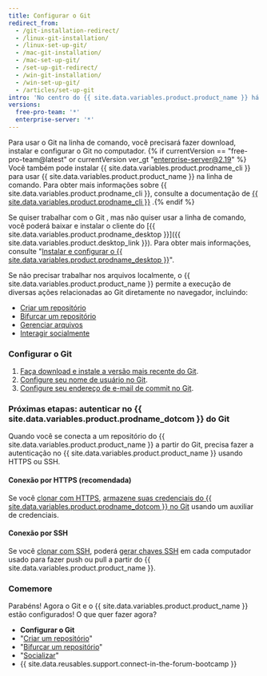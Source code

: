 ```yaml
---
title: Configurar o Git
redirect_from:
  - /git-installation-redirect/
  - /linux-git-installation/
  - /linux-set-up-git/
  - /mac-git-installation/
  - /mac-set-up-git/
  - /set-up-git-redirect/
  - /win-git-installation/
  - /win-set-up-git/
  - /articles/set-up-git
intro: 'No centro do {{ site.data.variables.product.product_name }} há um sistema de controle de versões (VCS) de código aberto chamado Git. O Git é responsável por tudo relacionado ao {{ site.data.variables.product.product_name }} que acontece localmente no computador.'
versions:
  free-pro-team: '*'
  enterprise-server: '*'
---
```


Para usar o Git na linha de comando, você precisará fazer download, instalar e configurar o Git no computador. {% if currentVersion == "free-pro-team@latest" or currentVersion ver_gt "enterprise-server@2.19" %} Você também pode instalar {{ site.data.variables.product.prodname_cli }} para usar {{ site.data.variables.product.product_name }} na linha de comando. Para obter mais informações sobre {{ site.data.variables.product.prodname_cli }}, consulte a documentação de [{{ site.data.variables.product.prodname_cli }}](https://cli.github.com/manual/) .{% endif %}

Se quiser trabalhar com o Git , mas não quiser usar a linha de comando, você poderá baixar e instalar o cliente do [{{ site.data.variables.product.prodname_desktop }}]({{ site.data.variables.product.desktop_link }}).  Para obter mais informações, consulte "[Instalar e configurar o {{ site.data.variables.product.prodname_desktop }}](/desktop/installing-and-configuring-github-desktop/)".

Se não precisar trabalhar nos arquivos localmente, o {{ site.data.variables.product.product_name }} permite a execução de diversas ações relacionadas ao Git diretamente no navegador, incluindo:

- [Criar um repositório](/articles/create-a-repo)
- [Bifurcar um repositório](/articles/fork-a-repo)
- [Gerenciar arquivos](/articles/managing-files-on-github/)
- [Interagir socialmente](/articles/be-social)

### Configurar o Git

1. [Faça download e instale a versão mais recente do Git](https://git-scm.com/downloads).
2. [Configure seu nome de usuário no Git](/articles/setting-your-username-in-git).
3. [Configure seu endereço de e-mail de commit no Git](/articles/setting-your-commit-email-address).

### Próximas etapas: autenticar no {{ site.data.variables.product.prodname_dotcom }} do Git

Quando você se conecta a um repositório do {{ site.data.variables.product.product_name }} a partir do Git, precisa fazer a autenticação no {{ site.data.variables.product.product_name }} usando HTTPS ou SSH.

#### Conexão por HTTPS (recomendada)

Se você [clonar com HTTPS](/articles/which-remote-url-should-i-use/#cloning-with-https-urls), [armazene suas credenciais do {{ site.data.variables.product.prodname_dotcom }} no Git](/github/using-git/caching-your-github-credentials-in-git) usando um auxiliar de credenciais.

#### Conexão por SSH

Se você [clonar com SSH](/articles/which-remote-url-should-i-use#cloning-with-ssh-urls), poderá [gerar chaves SSH](/articles/generating-a-new-ssh-key-and-adding-it-to-the-ssh-agent) em cada computador usado para fazer push ou pull a partir do {{ site.data.variables.product.product_name }}.

### Comemore

Parabéns! Agora o Git e o {{ site.data.variables.product.product_name }} estão configurados! O que quer fazer agora?

- **Configurar o Git**
- "[Criar um repositório](/articles/creating-a-new-repository)"
- "[Bifurcar um repositório](/articles/fork-a-repo)"
- "[Socializar](/articles/be-social)"
- {{ site.data.reusables.support.connect-in-the-forum-bootcamp }}
